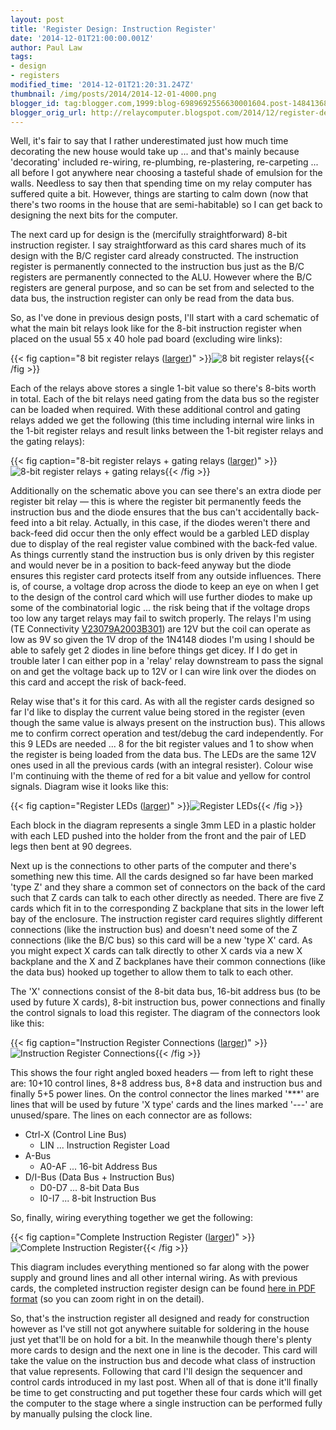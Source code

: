 ```yaml
---
layout: post
title: 'Register Design: Instruction Register'
date: '2014-12-01T21:00:00.001Z'
author: Paul Law
tags:
- design
- registers
modified_time: '2014-12-01T21:20:31.247Z'
thumbnail: /img/posts/2014/2014-12-01-4000.png
blogger_id: tag:blogger.com,1999:blog-6989692556630001604.post-1484136873622654917
blogger_orig_url: http://relaycomputer.blogspot.com/2014/12/register-design-instruction-register.html
---
```


Well, it's fair to say that I rather underestimated just how much time 
decorating the new house would take up ... and that's mainly because 
'decorating' included re-wiring, re-plumbing, re-plastering, re-carpeting ... 
all before I got anywhere near choosing a tasteful shade of emulsion for the 
walls. Needless to say then that spending time on my relay computer has 
suffered quite a bit. However, things are starting to calm down (now that 
there's two rooms in the house that are semi-habitable) so I can get back to 
designing the next bits for the computer.

The next card up for 
design is the (mercifully straightforward) 8-bit instruction register. I say 
straightforward as this card shares much of its design with the B/C register 
card already constructed. The instruction register is permanently connected to 
the instruction bus just as the B/C registers are permanently connected to the 
ALU. However where the B/C registers are general purpose, and so can be set 
from and selected to the data bus, the instruction register can only be read 
from the data bus.

So, as I've done in previous design posts, I'll 
start with a card schematic of what the main bit relays look like for the 
8-bit instruction register when placed on the usual 55 x 40 hole pad board 
(excluding wire links):

{{< fig caption="8 bit register relays ([larger](/img/posts/2014/2014-12-01-1000.png))" >}}![8 bit register relays](/img/posts/2014/2014-12-01-0000.png){{< /fig >}}

Each of the 
relays above stores a single 1-bit value so there's 8-bits worth in total. 
Each of the bit relays need gating from the data bus so the register can be 
loaded when required. With these additional control and gating relays added we 
get the following (this time including internal wire links in the 1-bit 
register relays and result links between the 1-bit register relays and the 
gating relays):

{{< fig caption="8-bit register relays + gating relays ([larger](/img/posts/2014/2014-12-01-1001.png))" >}}![8-bit register relays + gating relays](/img/posts/2014/2014-12-01-0001.png){{< /fig >}}

Additionally on the schematic above you can see there's an extra 
diode per register bit relay — this is where the register bit permanently 
feeds the instruction bus and the diode ensures that the bus can't 
accidentally back-feed into a bit relay. Actually, in this case, if the diodes 
weren't there and back-feed did occur then the only effect would be a garbled 
LED display due to display of the real register value combined with the 
back-fed value. As things currently stand the instruction bus is only driven 
by this register and would never be in a position to back-feed anyway but the 
diode ensures this register card protects itself from any outside influences. 
There is, of course, a voltage drop across the diode to keep an eye on when I 
get to the design of the control card which will use further diodes to make up 
some of the combinatorial logic ... the risk being that if the voltage drops 
too low any target relays may fail to switch properly. The relays I'm using 
(TE Connectivity [V23079A2003B301](http://www.mouser.com/ds/2/418/NG_SS_108-98002_W_P2-196265.pdf)) are 12V but the coil can operate as low 
as 9V so given the 1V drop of the 1N4148 diodes I'm using I should be able to 
safely get 2 diodes in line before things get dicey. If I do get in trouble 
later I can either pop in a 'relay' relay downstream to pass the signal on and 
get the voltage back up to 12V or I can wire link over the diodes on this card 
and accept the risk of back-feed.

Relay wise that's it for this 
card. As with all the register cards designed so far I'd like to display the 
current value being stored in the register (even though the same value is 
always present on the instruction bus). This allows me to confirm correct 
operation and test/debug the card independently. For this 9 LEDs are needed 
... 8 for the bit register values and 1 to show when the register is being 
loaded from the data bus. The LEDs are the same 12V ones used in all the 
previous cards (with an integral resister). Colour wise I'm continuing with 
the theme of red for a bit value and yellow for control signals. Diagram wise 
it looks like this:

{{< fig caption="Register LEDs ([larger](/img/posts/2014/2014-12-01-1002.png))" >}}![Register LEDs](/img/posts/2014/2014-12-01-0002.png){{< /fig >}}

Each block in the diagram 
represents a single 3mm LED in a plastic holder with each LED pushed into the 
holder from the front and the pair of LED legs then bent at 90 degrees.

Next up is the connections to other parts of the computer and there's 
something new this time. All the cards designed so far have been marked 'type 
Z' and they share a common set of connectors on the back of the card such that 
Z cards can talk to each other directly as needed. There are five Z cards 
which fit in to the corresponding Z backplane that sits in the lower left bay 
of the enclosure. The instruction register card requires slightly different 
connections (like the instruction bus) and doesn't need some of the Z 
connections (like the B/C bus) so this card will be a new 'type X' card. As 
you might expect X cards can talk directly to other X cards via a new X 
backplane and the X and Z backplanes have their common connections (like the 
data bus) hooked up together to allow them to talk to each other.

The 'X' connections consist of the 8-bit data bus, 16-bit address bus (to be 
used by future X cards), 8-bit instruction bus, power connections and finally 
the control signals to load this register. The diagram of the connectors look 
like this:

{{< fig caption="Instruction Register Connections ([larger](/img/posts/2014/2014-12-01-1003.png))" >}}![Instruction Register Connections](/img/posts/2014/2014-12-01-0003.png){{< /fig >}}

This shows the four right angled boxed headers — from left to 
right these are: 10+10 control lines, 8+8 address bus, 8+8 data and 
instruction bus and finally 5+5 power lines. On the control connector the 
lines marked '***' are lines that will be used by future 'X type' cards and 
the lines marked '---' are unused/spare. The lines on each connector are as 
follows:

* Ctrl-X (Control Line Bus)
  * LIN ... Instruction Register Load
* A-Bus
  * A0-AF ... 16-bit Address Bus
* D/I-Bus (Data Bus + Instruction Bus)
  * D0-D7 ... 8-bit Data Bus
  * I0-I7 ... 8-bit Instruction Bus

So, finally, wiring everything together we get the 
following: 

{{< fig caption="Complete Instruction Register ([larger](/img/posts/2014/2014-12-01-1004.png))" >}}![Complete Instruction Register](/img/posts/2014/2014-12-01-0004.png){{< /fig >}}

This 
diagram includes everything mentioned so far along with the power supply and 
ground lines and all other internal wiring. As with previous cards, the 
completed instruction register design can be found [here in PDF format](/pdf/register-in-1.pdf) (so you can zoom right in on the 
detail).

So, that's the instruction register all designed and ready 
for construction however as I've still not got anywhere suitable for soldering 
in the house just yet that'll be on hold for a bit. In the meanwhile though 
there's plenty more cards to design and the next one in line is the decoder. 
This card will take the value on the instruction bus and decode what class of 
instruction that value represents. Following that card I'll design the 
sequencer and control cards introduced in my last post. When all of that is 
done it'll finally be time to get constructing and put together these four 
cards which will get the computer to the stage where a single instruction can 
be performed fully by manually pulsing the clock line. 
